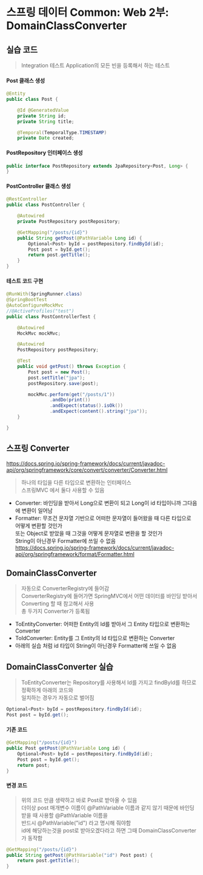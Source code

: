 # 스프링 데이터 Common: Web 2부: DomainClassConverter

## 실습 코드
> Integration 테스트 Application의 모든 빈을 등록해서 하는 테스트  

#### Post 클래스 생성
```java
@Entity
public class Post {

    @Id @GeneratedValue
    private String id;
    private String title;

    @Temporal(TemporalType.TIMESTAMP)
    private Date created;
```

#### PostRepository 인터페이스 생성
```java
public interface PostRepository extends JpaRepository<Post, Long> {
}
```

#### PostController 클래스 생성 
```java
@RestController
public class PostController {

    @Autowired
    private PostRepository postRepository;

    @GetMapping("/posts/{id}")
    public String getPost(@PathVariable Long id) {
        Optional<Post> byId = postRepository.findById(id);
        Post post = byId.get();
        return post.getTitle();
    }
}
```

#### 테스트 코드 구현
```java
@RunWith(SpringRunner.class)
@SpringBootTest
@AutoConfigureMockMvc
//@ActiveProfiles("test")
public class PostControllerTest {

    @Autowired
    MockMvc mockMvc;

    @Autowired
    PostRepository postRepository;

    @Test
    public void getPost() throws Exception {
        Post post = new Post();
        post.setTitle("jpa");
        postRepository.save(post);

        mockMvc.perform(get("/posts/1"))
                .andDo(print())
                .andExpect(status().isOk())
                .andExpect(content().string("jpa"));
    }

}
```

## 스프링 Converter
https://docs.spring.io/spring-framework/docs/current/javadoc-api/org/springframework/core/convert/converter/Converter.html
> 하나의 타입을 다른 타입으로 변환하는 인터페이스  
> 스프링MVC 에서 둘다 사용할 수 있음  
- Converter: 바인딩을 받아서 Long으로 변환이 되고 Long이 id 타입이니까 그다음에 변환이 일어남
- Formatter: 무조건 문자열 기반으로 어떠한 문자열이 들어왔을 때 다른 타입으로 어떻게 변환할 것인가  
  또는 Object로 받았을 때 그것을 어떻게 문자열로 변환을 할 것인가  
  String이 아닌경우 Formatter에 쓰일 수 없음  
https://docs.spring.io/spring-framework/docs/current/javadoc-api/org/springframework/format/Formatter.html

## DomainClassConverter
> 자동으로 ConverterRegistry에 들어감  
> ConverterRegistry에 들어가면 SpringMVC에서 어떤 데이터를 바인딩 받아서 Converting 할 때 참고해서 사용  
> 총 두가지 Converter가 등록됨  
- ToEntityConverter: 어떠한 Entity의 Id를 받아서 그 Entity 타입으로 변환하는 Converter
- ToIdConverter: Entity를 그 Entity의 Id 타입으로 변환하는 Converter
- 아래의 실습 처럼 id 타입이 String이 아닌경우 Formatter에 쓰일 수 없음


## DomainClassConverter 실습
> ToEntityConverter는 Repository를 사용해서 Id를 가지고 findById를 하므로 정확하게 아래의 코드와  
> 일치하는 경우가 자동으로 벌어짐  
```java
Optional<Post> byId = postRepository.findById(id);
Post post = byId.get();
```

#### 기존 코드
```java
@GetMapping("/posts/{id}")
public Post getPost(@PathVariable Long id) {
    Optional<Post> byId = postRepository.findById(id);
    Post post = byId.get();
    return post;
}
```

#### 변경 코드
> 위의 코드 만큼 생략하고 바로 Post로 받아올 수 있음  
> 더이상 post 매개변수 이름이 @PathVariable 이름과 같지 않기 때문에 바인딩 받을 때 사용할 @PathVariable 이름을  
> 반드시 @PathVariable("id") 라고 명시해 줘야함  
> id에 해당하는것을 post로 받아오겠다라고 하면 그때 DomainClassConverter가 동작함  
```java
@GetMapping("/posts/{id}")
public String getPost(@PathVariable("id") Post post) {
    return post.getTitle();
}
```
